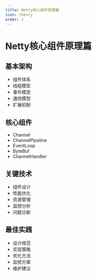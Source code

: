 ```yaml
---
title: Netty核心组件原理篇
icon: theory
order: 1
---
```


# Netty核心组件原理篇

## 基本架构
- 组件体系
- 线程模型
- 事件模型
- 通信模型
- 扩展机制

## 核心组件
- Channel
- ChannelPipeline
- EventLoop
- ByteBuf
- ChannelHandler

## 关键技术
- 组件设计
- 性能优化
- 资源管理
- 监控分析
- 问题诊断

## 最佳实践
- 设计规范
- 实现策略
- 优化方法
- 监控方案
- 维护建议
